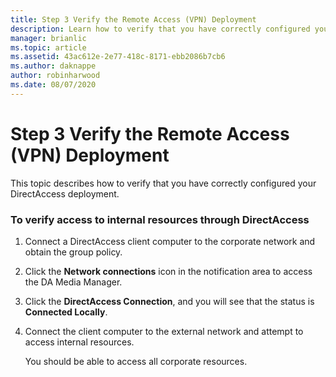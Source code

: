 ```yaml
---
title: Step 3 Verify the Remote Access (VPN) Deployment
description: Learn how to verify that you have correctly configured your DirectAccess deployment.
manager: brianlic
ms.topic: article
ms.assetid: 43ac612e-2e77-418c-8171-ebb2086b7cb6
ms.author: daknappe
author: robinharwood
ms.date: 08/07/2020
---
```

# Step 3 Verify the Remote Access (VPN) Deployment

This topic describes how to verify that you have correctly configured your DirectAccess deployment.

### To verify access to internal resources through DirectAccess

1.  Connect a DirectAccess client computer to the corporate network and obtain the group policy.

2.  Click the **Network connections** icon in the notification area to access the DA Media Manager.

3.  Click the **DirectAccess Connection**, and you will see that the status is **Connected Locally**.

4.  Connect the client computer to the external network and attempt to access internal resources.

    You should be able to access all corporate resources.



